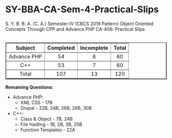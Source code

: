 # SY-BBA-CA-Sem-4-Practical-Slips
S. Y. B. B. A. (C. A.) Semester-IV (CBCS 2019 Pattern) Object Oriented Concepts Through CPP and Advance PHP CA-406: Practical Slips<br>
<br>
<table border=2 cellspacing=5px>
  <tr align=center>
    <th>Subject</th><th>Completed</th><th>Incomplete</th><th>Total</th>
  </tr>
  <tr align=center>
    <td>Advance PHP</td><td>54</td><td>6</td><td>60</td>
  </tr>
  <tr align=center>
    <td>C++</td><td>53</td><td>7</td><td>60</td>
  </tr>
  <tr align=center>
    <td>Total</td><td>107</td><td>13</td><td>120</td>
  </tr>
</table>
<b>Remaining Questions:</b><br>
<ul>
<li>Advance PHP:
<ul>
<li>XML CSS - 17B </li>
<li>Drupal - 22B, 24B, 26B, 28B, 30B</li>
</ul>
</li>
<li>C++:
<ul>
<li>Class & Object - 7B, 24B</li>
<li>File Hadling - 1B, 2B, 3B, 25B</li>
<li>Function Templates - 22A</li>
</ul>
</li>
